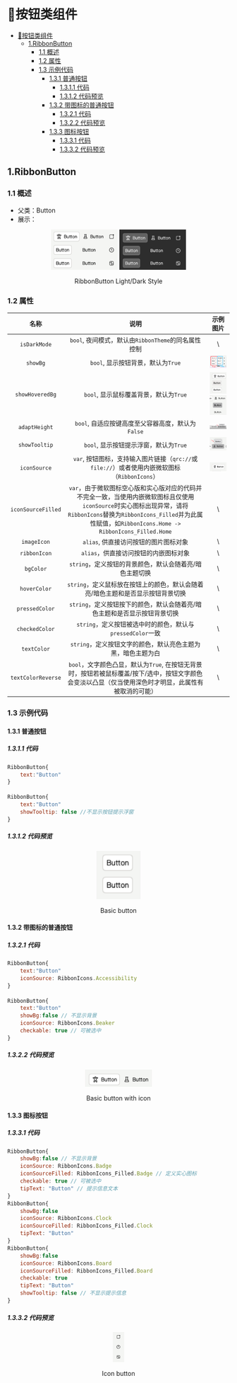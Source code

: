 # 🔘按钮类组件
- [🔘按钮类组件](#按钮类组件)
  - [1.RibbonButton](#1ribbonbutton)
    - [1.1 概述](#11-概述)
    - [1.2 属性](#12-属性)
    - [1.3 示例代码](#13-示例代码)
      - [1.3.1 普通按钮](#131-普通按钮)
        - [1.3.1.1 代码](#1311-代码)
        - [1.3.1.2 代码预览](#1312-代码预览)
      - [1.3.2 带图标的普通按钮](#132-带图标的普通按钮)
        - [1.3.2.1 代码](#1321-代码)
        - [1.3.2.2 代码预览](#1322-代码预览)
      - [1.3.3 图标按钮](#133-图标按钮)
        - [1.3.3.1 代码](#1331-代码)
        - [1.3.3.2 代码预览](#1332-代码预览)

## 1.RibbonButton
### 1.1 概述
+ 父类：Button
+ 展示：
<div align="center">
    <div align="center">
        <img src="../pictures/RibbonButton/RB-light.png" alt="RibbonButton Light Style" style="width:30%; height:auto;">
        <img src="../pictures/RibbonButton/RB-dark.png" alt="RibbonButton Dark Style" style="width:30%; height:auto;">
    </div>
    <p align="center">RibbonButton Light/Dark Style</p>
</div>

### 1.2 属性
<!-- | `` | ``， |  |-->
| 名称 | 说明 | 示例图片 |
|:----:|:----:|:----:|
| `isDarkMode` | `bool`, 夜间模式，默认由`RibbonTheme`的同名属性控制 | \ |
| `showBg` | `bool`, 显示按钮背景，默认为`True` | ![showBg-pic](../pictures/RibbonButton/RB-showBg.png) |
| `showHoveredBg` | `bool`, 显示鼠标覆盖背景，默认为`True` | ![showHoveredBg-pic-1](../pictures/RibbonButton/RB-showHoveredBg-1.png) ![showHoveredBg-pic-2](../pictures/RibbonButton/RB-showHoveredBg-2.png) |
| `adaptHeight` | `bool`, 自适应按键高度至父容器高度，默认为`False` | ![adaptHeight-pic](../pictures/RibbonButton/RB-adaptHeight.png) |
| `showTooltip` | `bool`, 显示按钮提示浮窗，默认为`True` | ![showTooltip-pic](../pictures/RibbonButton/RB-showTooltip.png) |
| `iconSource` | `var`, 按钮图标，支持输入图片链接（`qrc://`或`file://`）或者使用内嵌微软图标（`RibbonIcons`） | ![iconSource-pic](../pictures/RibbonButton/RB-iconSource.png) |
| `iconSourceFilled` | `var`，由于微软图标空心版和实心版对应的代码并不完全一致，当使用内嵌微软图标且仅使用`iconSource`时实心图标出现异常，请将`RibbonIcons`替换为`RibbonIcons_Filled`并为此属性赋值，如`RibbonIcons.Home -> RibbonIcons_Filled.Home` | \ |
| `imageIcon` | `alias`, 供直接访问按钮的图片图标对象 | \ |
| `ribbonIcon` | `alias`，供直接访问按钮的内嵌图标对象 | \ |
| `bgColor` | `string`，定义按钮的背景颜色，默认会随着亮/暗色主题切换 | \ |
| `hoverColor` | `string`，定义鼠标放在按钮上的颜色，默认会随着亮/暗色主题和是否显示按钮背景切换 | \ |
| `pressedColor` | `string`，定义按钮按下的颜色，默认会随着亮/暗色主题和是否显示按钮背景切换 | \ |
| `checkedColor` | `string`，定义按钮被选中时的颜色，默认与`pressedColor`一致 | \ |
| `textColor` | `string`，定义按钮文字的颜色，默认亮色主题为黑，暗色主题为白 | \ |
| `textColorReverse` | `bool`，文字颜色凸显，默认为`True`, 在按钮无背景时，按钮若被鼠标覆盖/按下/选中，按钮文字颜色会变淡以凸显（仅当使用深色时才明显，此属性有被取消的可能） | \ |

### 1.3 示例代码
#### 1.3.1 普通按钮
##### 1.3.1.1 代码
```qml
RibbonButton{
    text:"Button"
}

RibbonButton{
    text:"Button"
    showTooltip: false //不显示按钮提示浮窗
}
```
##### 1.3.1.2 代码预览
<div align="center">
    <div align="center">
        <img src="../pictures/RibbonButton/RB-basicBtn.png" alt="RibbonButton Light Style" style="width:20%; height:auto;">
    </div>
    <p align="center">Basic button</p>
</div>

#### 1.3.2 带图标的普通按钮
##### 1.3.2.1 代码
```qml
RibbonButton{
    text:"Button"
    iconSource: RibbonIcons.Accessibility
}

RibbonButton{
    text:"Button"
    showBg:false // 不显示背景
    iconSource: RibbonIcons.Beaker
    checkable: true // 可被选中
}
```
##### 1.3.2.2 代码预览
<div align="center">
    <div align="center">
        <img src="../pictures/RibbonButton/RB-basicBtnWithIcon.png" alt="RibbonButton Light Style" style="width:30%; height:auto;">
    </div>
    <p align="center">Basic button with icon</p>
</div>

#### 1.3.3 图标按钮
##### 1.3.3.1 代码
```qml
RibbonButton{
    showBg:false // 不显示背景
    iconSource: RibbonIcons.Badge
    iconSourceFilled: RibbonIcons_Filled.Badge // 定义实心图标
    checkable: true // 可被选中
    tipText: "Button" // 提示信息文本
}
RibbonButton{
    showBg:false
    iconSource: RibbonIcons.Clock
    iconSourceFilled: RibbonIcons_Filled.Clock
    tipText: "Button"
}
RibbonButton{
    showBg:false
    iconSource: RibbonIcons.Board
    iconSourceFilled: RibbonIcons_Filled.Board
    checkable: true
    tipText: "Button"
    showTooltip: false // 不显示提示信息
}
```
##### 1.3.3.2 代码预览
<div align="center">
    <div align="center">
        <img src="../pictures/RibbonButton/RB-iconBtn.png" alt="RibbonButton Light Style" style="width:5%; height:auto;">
    </div>
    <p align="center">Icon button</p>
</div>
